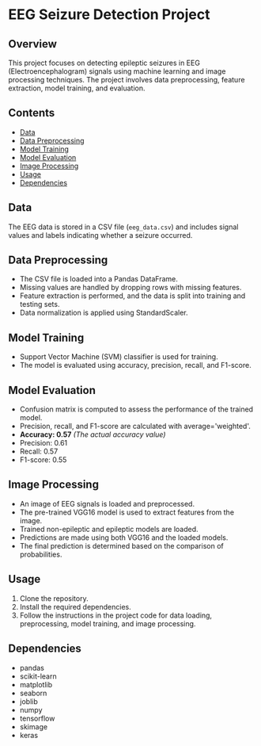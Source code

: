 # EEG Seizure Detection Project

## Overview
This project focuses on detecting epileptic seizures in EEG (Electroencephalogram) signals using machine learning and image processing techniques. The project involves data preprocessing, feature extraction, model training, and evaluation.

## Contents
- [Data](#data)
- [Data Preprocessing](#data-preprocessing)
- [Model Training](#model-training)
- [Model Evaluation](#model-evaluation)
- [Image Processing](#image-processing)
- [Usage](#usage)
- [Dependencies](#dependencies)

## Data
The EEG data is stored in a CSV file (`eeg_data.csv`) and includes signal values and labels indicating whether a seizure occurred.

## Data Preprocessing
- The CSV file is loaded into a Pandas DataFrame.
- Missing values are handled by dropping rows with missing features.
- Feature extraction is performed, and the data is split into training and testing sets.
- Data normalization is applied using StandardScaler.

## Model Training
- Support Vector Machine (SVM) classifier is used for training.
- The model is evaluated using accuracy, precision, recall, and F1-score.

## Model Evaluation
- Confusion matrix is computed to assess the performance of the trained model.
- Precision, recall, and F1-score are calculated with average='weighted'.
- **Accuracy: 0.57** *(The actual accuracy value)*
- Precision: 0.61
- Recall: 0.57
- F1-score: 0.55

## Image Processing
- An image of EEG signals is loaded and preprocessed.
- The pre-trained VGG16 model is used to extract features from the image.
- Trained non-epileptic and epileptic models are loaded.
- Predictions are made using both VGG16 and the loaded models.
- The final prediction is determined based on the comparison of probabilities.

## Usage
1. Clone the repository.
2. Install the required dependencies.
3. Follow the instructions in the project code for data loading, preprocessing, model training, and image processing.

## Dependencies
- pandas
- scikit-learn
- matplotlib
- seaborn
- joblib
- numpy
- tensorflow
- skimage
- keras
